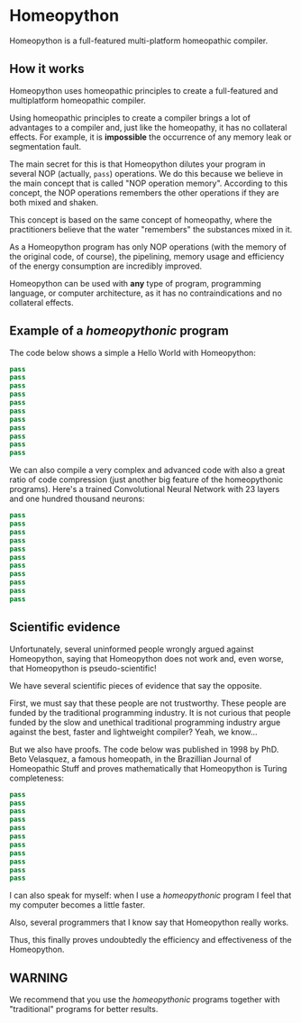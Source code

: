 # Homeopython
Homeopython is a full-featured multi-platform homeopathic compiler.

## How it works

Homeopython uses homeopathic principles to create a full-featured and multiplatform homeopathic compiler.

Using homeopathic principles to create a compiler brings a lot of advantages to a compiler and, just like the homeopathy, it has no collateral effects. For example, it is **impossible** the occurrence of any memory leak or segmentation fault.

The main secret for this is that Homeopython dilutes your program in several NOP (actually, `pass`) operations. We do this because we believe in the main concept that is called "NOP operation memory". According to this concept, the NOP operations remembers the other operations if they are both mixed and shaken.

This concept is based on the same concept of homeopathy, where the practitioners believe that the water "remembers" the substances mixed in it. 

As a Homeopython program has only NOP operations (with the memory of the original code, of course), the pipelining, memory usage and efficiency of the energy consumption are incredibly improved.

Homeopython can be used with **any** type of program, programming language, or computer architecture, as it has no contraindications and no collateral effects.

## Example of a *homeopythonic* program

The code below shows a simple a Hello World with Homeopython:

```python
pass
pass
pass
pass
pass
pass
pass
pass
pass
pass
pass
```

We can also compile a very complex and advanced code with also a great ratio of code compression (just another big feature of the homeopythonic programs). Here's a trained Convolutional Neural Network with 23 layers and one hundred thousand neurons:

```python
pass
pass
pass
pass
pass
pass
pass
pass
pass
pass
pass
```

## Scientific evidence

Unfortunately, several uninformed people wrongly argued against Homeopython, saying that Homeopython does not work and, even worse, that Homeopython is pseudo-scientific!

We have several scientific pieces of evidence that say the opposite.

First, we must say that these people are not trustworthy. These people are funded by the traditional programming industry. It is not curious that people funded by the slow and unethical traditional programming industry argue against the best, faster and lightweight compiler? Yeah, we know...

But we also have proofs. The code below was published in 1998 by PhD. Beto Velasquez, a famous homeopath, in the Brazillian Journal of Homeopathic Stuff and proves mathematically that Homeopython is Turing completeness:


```python
pass
pass
pass
pass
pass
pass
pass
pass
pass
pass
pass
```

I can also speak for myself: when I use a *homeopythonic* program I feel that my computer becomes a little faster. 

Also, several programmers that I know say that Homeopython really works.

Thus, this finally proves undoubtedly the efficiency and effectiveness of the Homeopython.

## WARNING

We recommend that you use the *homeopythonic* programs together with "traditional" programs for better results. 
